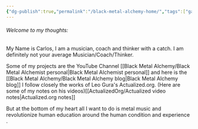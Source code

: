 ```yaml
---
{"dg-publish":true,"permalink":"/black-metal-alchemy-home/","tags":["gardenEntry"]}
---
```



###### Welcome to my thoughts:

My Name is Carlos, I am a musician, coach and thinker with a catch. I am definitely not your average Musician/Coach/Thinker.

Some of my projects are the YouTube Channel [[Black Metal Alchemy/Black Metal Alchemist personal\|Black Metal Alchemist personal]] and here is the [[Black Metal Alchemy/Black Metal Alchemy blog\|Black Metal Alchemy blog]]
I follow closely the works of Leo Gura's Actualized.org. (Here are some of my notes on his videos)[[ActualizedOrg/Actualized video notes\|Actualized.org notes]]

But at the bottom of my heart all I want to do is metal music and revolutionize human education around the human condition and experience .